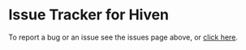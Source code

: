 # Issue Tracker for Hiven

To report a bug or an issue see the issues page above, or [click here](https://github.com/hivenapp/issues/issues/new).

